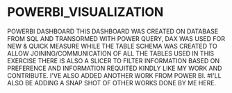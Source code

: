 # POWERBI_VISUALIZATION
POWERBI DASHBOARD
THIS DASHBOARD WAS CREATED ON DATABASE FROM SQL AND TRANSORMED WITH POWER QUERY, DAX WAS USED FOR NEW & QUICK MEASURE WHILE THE TABLE SCHEMA WAS CREATED TO ALLOW JOINING/COMMUNICATION OF ALL THE TABLES USED IN THIS EXERCISE
THERE IS ALSO A SLICER TO FILTER INFORMATION BASED ON PREFERENCE AND INFORMATION REQUITED
KINDLY LIKE MY WORK AND CONTRIBUTE.
I'VE ALSO ADDED ANOTHER WORK FROM POWER BI.
#I'LL ALSO BE ADDING A SNAP SHOT OF OTHER WORKS DONE BY ME HERE. 
